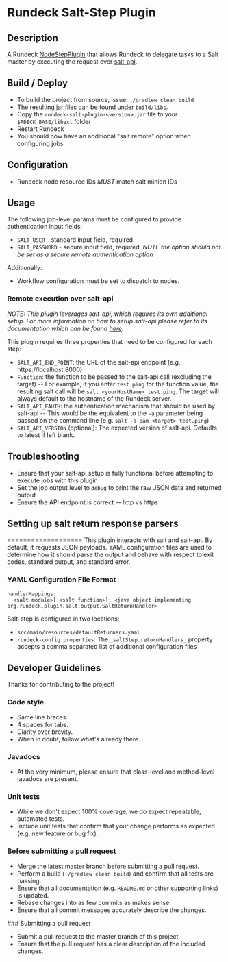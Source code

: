 Rundeck Salt-Step Plugin
=========================

## Description

A Rundeck <a href="http://rundeck.org/docs/developer/workflow-step-plugin-development.html#workflow-node-step-plugin">NodeStepPlugin</a> that allows Rundeck to delegate tasks to a Salt master by executing the request over <a href="https://github.com/saltstack/salt-api">salt-api</a>.

## Build / Deploy

- To build the project from source, issue: `./gradlew clean build`
- The resulting jar files can be found under `build/libs`. 
- Copy the `rundeck-salt-plugin-<version>.jar` file to your `$RDECK_BASE/libext` folder
- Restart Rundeck
- You should now have an additional "salt remote" option when configuring jobs

## Configuration

- Rundeck node resource IDs *MUST* match salt minion IDs

## Usage

The following job-level params must be configured to provide authentication input fields:

- `SALT_USER` - standard input field, required.
- `SALT_PASSWORD` - secure input field, required. *NOTE the option should *not* be set as a secure remote authentication option*

Additionally:
- Workflow configuration must be set to dispatch to nodes.

### Remote execution over salt-api

*NOTE: This plugin leverages salt-api, which requires its own additional setup. For more information on how to setup salt-api please refer to its documentation which can be found <a href="http://salt-api.readthedocs.org/en/latest/">here</a>.* 

This plugin requires three properties that need to be configured for each step:

- `SALT_API_END_POINT`: the URL of the salt-api endpoint (e.g. https://localhost:8000)
- `Function`: the function to be passed to the salt-api call (excluding the target) 
-- For example, if you enter `test.ping` for the function value, the resulting salt call will be `salt <​yourHostName>​ test.ping`. The target will always default to the hostname of the Rundeck server. 
- `SALT_API_EAUTH`: the authenticati​on mechanism that should be used by salt-api
-- This would be the equivalent to the `-a` parameter being passed on the command line 	(e.g. `salt -a pam <target> test.ping`)
- `SALT_API_VERSION` (optional): The expected version of salt-api. Defaults to latest if left blank.


## Troubleshooting

- Ensure that your salt-api setup is fully functional before attempting to execute jobs with this plugin
- Set the job output level to `debug` to print the raw JSON data and returned output
- Ensure the API endpoint is correct
-- http vs https

## Setting up salt return response parsers
===================
This plugin interacts with salt and salt-api. By default, it requests JSON payloads. YAML configuratio​n files are used to determine how it should parse the output and behave with respect to exit codes, standard output, and standard error.

### YAML Configuration File Format
```
handlerMappings:
  <salt module>[.<salt function>]: <java object implementing org.rundeck.plugin.salt.output.SaltReturnHandler>
```

Salt-step is configured in two locations:
* ```src/main/resources/defaultReturners.yaml```
* `​rundeck-​config.​properties`: The `_saltStep.​return​Handlers_` property accepts a comma separated list of additional configuratio​n files

## Developer Guidelines

Thanks for contributing to the project!

### Code style
* Same line braces.
* 4 spaces for tabs.
* Clarity over brevity.
* When in doubt, follow what's already there.

### Javadocs
* At the very minimum, please ensure that class-level and method-level javadocs are present.

### Unit tests
* While we don't expect 100% coverage, we do expect repeatable, automated tests.
* Include unit tests that confirm that your change performs as expected (e.g. new feature or bug fix).

### Before submitting a pull request
* Merge the latest master branch before submitting a pull request.
* Perform a build (`./gradlew clean build`) and confirm that all tests are passing.
* Ensure that all documentation (e.g. `README.md` or other supporting links) is updated.
* Rebase changes into as few commits as makes sense.
* Ensure that all commit messages accurately describe the changes.

###​ Submitting a pull request
* Submit a pull request to the master branch of this project.
* Ensure that the pull request has a clear description of the included changes.
